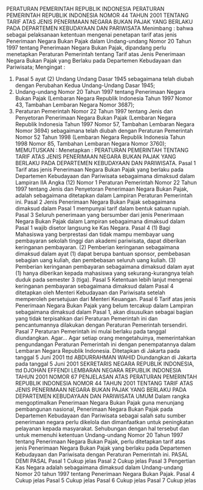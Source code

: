  PERATURAN PEMERINTAH REPUBLIK INDONESIA PERATURAN PEMERINTAH REPUBLIK INDONESIA NOMOR 44 TAHUN 2001 TENTANG TARIF ATAS JENIS PENERIMAAN NEGARA BUKAN PAJAK YANG BERLAKU PADA DEPARTEMEN KEBUDAYAAN DAN PARIWISATA
Menimbang :
 bahwa sebagai pelaksanaan ketentuan mengenai penetapan tarif atas jenis Penerimaan Negara Bukan Pajak dalam Undang-undang Nomor 20 Tahun 1997 tentang Penerimaan Negara Bukan Pajak, dipandang perlu menetapkan Peraturan Pemerintah tentang Tarif atas Jenis Penerimaan Negara Bukan Pajak yang Berlaku pada Departemen Kebudayaan dan Pariwisata;
Mengingat :

1. Pasal 5 ayat (2) Undang Undang Dasar 1945 sebagaimana telah diubah dengan Perubahan Kedua Undang-Undang Dasar 1945;
2. Undang-undang Nomor 20 Tahun 1997 tentang Penerimaan Negara Bukan Pajak (Lembaran Negara Republik Indonesia Tahun 1997 Nomor 43, Tambahan Lembaran Negara Nomor 3687);
3. Peraturan Pemerintah Nomor 22 Tahun 1997 tentang Jenis dan Penyetoran Penerimaan Negara Bukan Pajak (Lembaran Negara Republik Indonesia Tahun 1997 Nomor 57, Tambahan Lembaran Negara Nomor 3694) sebagaimana telah diubah dengan Peraturan Pemerintah Nomor 52 Tahun 1998 (Lembaran Negara Republik Indonesia Tahun 1998 Nomor 85, Tambahan Lembaran Negara Nomor 3760);
MEMUTUSKAN :
 Menetapkan : PERATURAN PEMERINTAH TENTANG TARIF ATAS JENIS PENERIMAAN NEGARA BUKAN PAJAK YANG BERLAKU PADA DEPARTEMEN KEBUDAYAAN DAN PARIWISATA.
Pasal 1
Tarif atas jenis Penerimaan Negara Bukan Pajak yang berlaku pada Departemen Kebudayaan dan Pariwisata sebagaimana dimaksud dalam Lampiran IIA Angka (12) Nomor 1 Peraturan Pemerintah Nomor 22 Tahun 1997 tentang Jenis dan Penyetoran Penerimaan Negara Bukan Pajak, adalah sebagaimana ditetapkan dalam Lampiran Peraturan Pemerintah ini.
Pasal 2
Jenis Penerimaan Negara Bukan Pajak sebagaimana dimaksud dalam Pasal 1 mempunyai tarif dalam bentuk satuan rupiah.
Pasal 3
Seluruh penerimaan yang bersumber dari jenis Penerimaan Negara Bukan Pajak dalam Lampiran sebagaimana dimaksud dalam Pasal 1 wajib disetor langsung ke Kas Negara.
Pasal 4
(1) Bagi Mahasiswa yang berprestasi dan tidak mampu membayar uang pembayaran sekolah tinggi dan akademi pariwisata, dapat diberikan keringanan pembayaran.
(2) Pemberian keringanan sebagaimana dimaksud dalam ayat (1) dapat berupa bantuan sponsor, pembebasan sebagian uang kuliah, dan pembebasan seluruh uang kuliah.
(3) Pemberian keringanan pembayaran sebagaimana dimaksud dalam ayat (1) hanya diberikan kepada mahasiswa yang sekurang-kurangnya telah duduk pada semester 3 (tiga).
Pasal 5
Ketentuan lebih lanjut mengenai keringanan pembayaran sebagaimana dimaksud dalam Pasal 4 ditetapkan oleh Menteri Kebudayaan dan Pariwisata setelah memperoleh persetujuan dari Menteri Keuangan.
Pasal 6
Tarif atas jenis Penerimaan Negara Bukan Pajak yang belum tercakup dalam Lampiran sebagaimana dimaksud dalam Pasal 1, akan disusulkan sebagai bagian yang tidak terpisahkan dari Peraturan Pemerintah ini dan pencantumannya dilakukan dengan Peraturan Pemerintah tersendiri.
Pasal 7
Peraturan Pemerintah ini mulai berlaku pada tanggal diundangkan. Agar...
Agar setiap orang mengetahuinya, memerintahkan pengundangan Peraturan Pemerintah ini dengan penempatannya dalam Lembaran Negara Republik Indonesia. Ditetapkan di Jakarta pada tanggal 5 Juni 2001 ttd ABDURRAHMAN WAHID Diundangkan di Jakarta pada tanggal 5 Juni 2001 SEKRETARIS NEGARA REPUBLIK INDONESIA, ttd DJOHAN EFFENDI LEMBARAN NEGARA REPUBLIK INDONESIA TAHUN 2001 NOMOR 67 PENJELASAN ATAS PERATURAN PEMERINTAH REPUBLIK INDONESIA NOMOR 44 TAHUN 2001 TENTANG TARIF ATAS JENIS PENERIMAAN NEGARA BUKAN PAJAK YANG BERLAKU PADA DEPARTEMEN KEBUDAYAAN DAN PARIWISATA UMUM Dalam rangka mengoptimalkan Penerimaan Negara Bukan Pajak guna menunjang pembangunan nasional, Penerimaan Negara Bukan Pajak pada Departemen Kebudayaan dan Pariwisata sebagai salah satu sumber penerimaan negara perlu dikelola dan dimanfaatkan untuk peningkatan pelayanan kepada masyarakat. Sehubungan dengan hal tersebut dan untuk memenuhi ketentuan Undang-undang Nomor 20 Tahun 1997 tentang Penerimaan Negara Bukan Pajak, perlu ditetapkan tarif atas jenis Penerimaan Negara Bukan Pajak yang berlaku pada Departemen Kebudayaan dan Pariwisata dengan Peraturan Pemerintah ini. PASAL DEMI PASAL
Pasal 1
Cukup jelas
Pasal 2
Cukup jelas
Pasal 3
Pengertian Kas Negara adalah sebagaimana dimaksud dalam Undang-undang Nomor 20 tahun 1997 tentang Penerimaan Negara Bukan Pajak.
Pasal 4
Cukup jelas
Pasal 5
Cukup jelas
Pasal 6
Cukup jelas
Pasal 7
Cukup jelas